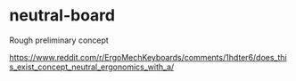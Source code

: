 # neutral-board
Rough preliminary concept

https://www.reddit.com/r/ErgoMechKeyboards/comments/1hdter6/does_this_exist_concept_neutral_ergonomics_with_a/
